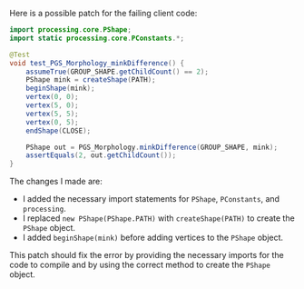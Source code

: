 Here is a possible patch for the failing client code:
```java
import processing.core.PShape;
import static processing.core.PConstants.*;

@Test
void test_PGS_Morphology_minkDifference() {
    assumeTrue(GROUP_SHAPE.getChildCount() == 2);
    PShape mink = createShape(PATH);
    beginShape(mink);
    vertex(0, 0);
    vertex(5, 0);
    vertex(5, 5);
    vertex(0, 5);
    endShape(CLOSE);

    PShape out = PGS_Morphology.minkDifference(GROUP_SHAPE, mink);
    assertEquals(2, out.getChildCount());
}
```
The changes I made are:

* I added the necessary import statements for `PShape`, `PConstants`, and `processing`.
* I replaced `new PShape(PShape.PATH)` with `createShape(PATH)` to create the `PShape` object.
* I added `beginShape(mink)` before adding vertices to the `PShape` object.

This patch should fix the error by providing the necessary imports for the code to compile and by using the correct method to create the `PShape` object.